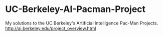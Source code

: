 # UC-Berkeley-AI-Pacman-Project
My solutions to the UC Berkeley's Artificial Intelligence Pac-Man Projects. http://ai.berkeley.edu/project_overview.html
